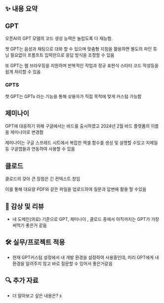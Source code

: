 ## ✨ 내용 요약

## GPT 

오픈AI의 GPT 모델의 코드 생성 능력은 놀랍도록 다 재능함.

챗 GPT는 음성과 채팅으로 대화 할 수 있으며  맞춤형 지침을 활용하면 별도의 파인 튜닝 필요없이 프롬프트 입력만으로 응답 방식을 조정할 수 있음

또 GPT는 웹 브라우징을 지원하며 반복적인 작업과 정규 표현식 스타터 코드 작성등을 쉽게 처리할 수 있음

### GPTS

챗 GPT는 GPTs 라는 기능을 통해 샂용자가 직접 목적에 맞게 커스텀 가능함

## 제미나이

GPT에 대응하기 위해 구글에서는 바드를 출시하였고 2024년 2월 바드 플랫폼의 이름을 제미나이로 변경함

제미나이는 구글 스프레드 시트에서 복잡한 엑셀 함수를 생성 및 설명할 수있고 지메일 등 구글앱들과 연동하여 사용할 수 있음

## 클로드 

클로드의 갖아 큰 장점은 긴 컨텍스트 창임

이를 통해 대요량 PDF와 같은 파일을 업로드하여 질문과 답변에 활용 할 수있음


## 📝 감상 및 리뷰

- 내 도메인(의료) 기준으로 GPT, 제미나이 , 클로드 중에서 아직까지는 GPT가 가장 써먹기 좋은거 같음

## 🛠️ 실무/프로젝트 적용

- 현재 GPT커스텀 설정에서 내 개발 환경을 설정하여 사용중인데, 미리 GPT에게 내 환경을 알려주지 않고 바로 질문할 수 있어서 좋은거같음

## 🔍 추가 자료

- 더 알아보고 싶은 내용은? x
